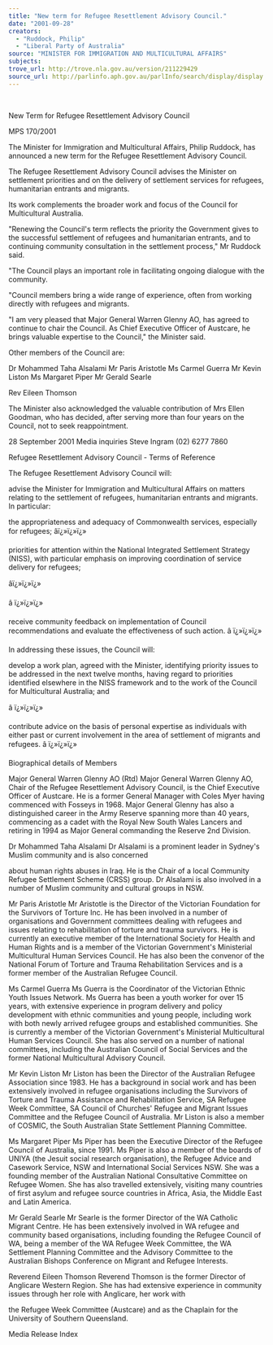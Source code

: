 ```yaml
---
title: "New term for Refugee Resettlement Advisory Council."
date: "2001-09-28"
creators:
  - "Ruddock, Philip"
  - "Liberal Party of Australia"
source: "MINISTER FOR IMMIGRATION AND MULTICULTURAL AFFAIRS"
subjects:
trove_url: http://trove.nla.gov.au/version/211229429
source_url: http://parlinfo.aph.gov.au/parlInfo/search/display/display.w3p;query=Id%3A%22media/pressrel/CR156%22
---
```


  

 New Term for Refugee Resettlement Advisory Council

 MPS 170/2001

 The Minister for Immigration and Multicultural Affairs, Philip Ruddock, has announced a new term for the Refugee Resettlement Advisory Council.

 The Refugee Resettlement Advisory Council advises the Minister on settlement priorities and on the delivery of settlement services for refugees, humanitarian entrants and migrants.

 Its work complements the broader work and focus of the Council for Multicultural Australia.

 "Renewing the Council's term reflects the priority the Government gives to the successful settlement of refugees and humanitarian entrants, and to continuing community consultation in the settlement process," Mr Ruddock said.

 "The Council plays an important role in facilitating ongoing dialogue with the community.

 "Council members bring a wide range of experience, often from working directly with refugees and migrants.

 "I am very pleased that Major General Warren Glenny AO, has agreed to continue to chair the Council. As Chief Executive Officer of Austcare, he brings valuable expertise to the Council," the Minister said.

 Other members of the Council are:

 Dr Mohammed Taha Alsalami Mr Paris Aristotle Ms Carmel Guerra Mr Kevin Liston Ms Margaret Piper Mr Gerald Searle

 Rev Eileen Thomson

 The Minister also acknowledged the valuable contribution of Mrs Ellen Goodman, who has decided, after serving more than four years on the Council, not to seek reappointment.

 28 September 2001 Media inquiries Steve Ingram (02) 6277 7860

 Refugee Resettlement Advisory Council - Terms of Reference

 The Refugee Resettlement Advisory Council will:

 advise the Minister for Immigration and Multicultural Affairs on matters relating to the settlement of refugees, humanitarian entrants and migrants. In particular:

 the appropriateness and adequacy of Commonwealth services, especially for refugees; âï¿»ï¿»ï¿»

 priorities for attention within the National Integrated Settlement Strategy (NISS), with particular emphasis on improving coordination of service delivery for refugees;

 âï¿»ï¿»ï¿»

 â ï¿»ï¿»ï¿»

 receive community feedback on implementation of Council recommendations and evaluate the effectiveness of such action. â ï¿»ï¿»ï¿»

 In addressing these issues, the Council will:

 develop a work plan, agreed with the Minister, identifying priority issues to be addressed in the next twelve months, having regard to priorities identified elsewhere in the NISS framework and to the work of the Council for Multicultural Australia; and

 â ï¿»ï¿»ï¿»

 contribute advice on the basis of personal expertise as individuals with either past or current involvement in the area of settlement of migrants and refugees. â ï¿»ï¿»ï¿»

 Biographical details of Members

 Major General Warren Glenny AO (Rtd) Major General Warren Glenny AO, Chair of the Refugee Resettlement Advisory Council, is the Chief Executive Officer of Austcare. He is a former General Manager with Coles Myer having commenced with Fosseys in 1968. Major General Glenny has also a distinguished career in the Army Reserve spanning more than 40 years, commencing as a cadet with the Royal New South Wales Lancers and retiring in 1994 as Major General commanding the Reserve 2nd Division.

 Dr Mohammed Taha Alsalami Dr Alsalami is a prominent leader in Sydney's Muslim community and is also concerned

 about human rights abuses in Iraq. He is the Chair of a local Community Refugee Settlement Scheme (CRSS) group. Dr Alsalami is also involved in a number of Muslim community and cultural groups in NSW.

 Mr Paris Aristotle Mr Aristotle is the Director of the Victorian Foundation for the Survivors of Torture Inc. He has been involved in a number of organisations and Government committees dealing with refugees and issues relating to rehabilitation of torture and trauma survivors. He is currently an executive member of the International Society for Health and Human Rights and is a member of the Victorian Government's Ministerial Multicultural Human Services Council. He has also been the convenor of the National Forum of Torture and Trauma Rehabilitation Services and is a former member of the Australian Refugee Council.

 Ms Carmel Guerra Ms Guerra is the Coordinator of the Victorian Ethnic Youth Issues Network. Ms Guerra has been a youth worker for over 15 years, with extensive experience in program delivery and policy development with ethnic communities and young people, including work with both newly arrived refugee groups and established communities. She is currently a member of the Victorian Government's Ministerial Multicultural Human Services Council. She has also served on a number of national committees, including the Australian Council of Social Services and the former National Multicultural Advisory Council.

 Mr Kevin Liston Mr Liston has been the Director of the Australian Refugee Association since 1983. He has a background in social work and has been extensively involved in refugee organisations including the Survivors of Torture and Trauma Assistance and Rehabilitation Service, SA Refugee Week Committee, SA Council of Churches' Refugee and Migrant Issues Committee and the Refugee Council of Australia. Mr Liston is also a member of COSMIC, the South Australian State Settlement Planning Committee.

 Ms Margaret Piper Ms Piper has been the Executive Director of the Refugee Council of Australia, since 1991. Ms Piper is also a member of the boards of UNIYA (the Jesuit social research organisation), the Refugee Advice and Casework Service, NSW and International Social Services NSW. She was a founding member of the Australian National Consultative Committee on Refugee Women. She has also travelled extensively, visiting many countries of first asylum and refugee source countries in Africa, Asia, the Middle East and Latin America.

 Mr Gerald Searle Mr Searle is the former Director of the WA Catholic Migrant Centre. He has been extensively involved in WA refugee and community based organisations, including founding the Refugee Council of WA, being a member of the WA Refugee Week Committee, the WA Settlement Planning Committee and the Advisory Committee to the Australian Bishops Conference on Migrant and Refugee Interests.

 Reverend Eileen Thomson Reverend Thomson is the former Director of Anglicare Western Region. She has had extensive experience in community issues through her role with Anglicare, her work with

 the Refugee Week Committee (Austcare) and as the Chaplain for the University of Southern Queensland.

 Media Release Index

  

